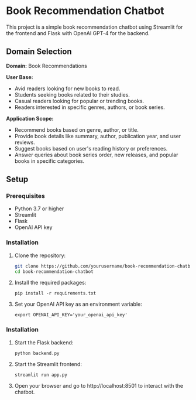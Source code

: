 # Book Recommendation Chatbot

This project is a simple book recommendation chatbot using Streamlit for the frontend and Flask with OpenAI GPT-4 for the backend.

## Domain Selection

**Domain:** Book Recommendations

**User Base:**
- Avid readers looking for new books to read.
- Students seeking books related to their studies.
- Casual readers looking for popular or trending books.
- Readers interested in specific genres, authors, or book series.

**Application Scope:**
- Recommend books based on genre, author, or title.
- Provide book details like summary, author, publication year, and user reviews.
- Suggest books based on user's reading history or preferences.
- Answer queries about book series order, new releases, and popular books in specific categories.

## Setup

### Prerequisites

- Python 3.7 or higher
- Streamlit
- Flask
- OpenAI API key

### Installation

1. Clone the repository:

   ```bash
   git clone https://github.com/yourusername/book-recommendation-chatbot.git
   cd book-recommendation-chatbot
    ```
2. Install the required packages:
   ```
   pip install -r requirements.txt
   ```
3. Set your OpenAI API key as an environment variable:
   ```
   export OPENAI_API_KEY='your_openai_api_key'
   ```

### Installation

1. Start the Flask backend:
   ```
   python backend.py
   ```
2. Start the Streamlit frontend:
   ```
   streamlit run app.py
   ```
3. Open your browser and go to http://localhost:8501 to interact with the chatbot.




